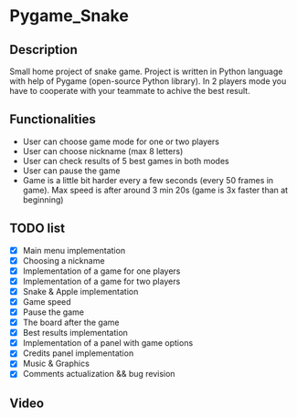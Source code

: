 # Pygame_Snake

## Description
Small home project of snake game. Project is written in Python language with help of Pygame (open-source Python library). In 2 players mode you have to cooperate with your teammate to achive the best result.

## Functionalities
- User can choose game mode for one or two players
- User can choose nickname (max 8 letters)
- User can check results of 5 best games in both modes
- User can pause the game
- Game is a little bit harder every a few seconds (every 50 frames in game). Max speed is after around 3 min 20s (game is 3x faster than at beginning)

## TODO list
- [x] Main menu implementation
- [x] Choosing a nickname
- [x] Implementation of a game for one players
- [x] Implementation of a game for two players
- [x] Snake & Apple implementation
- [x] Game speed 
- [x] Pause the game
- [x] The board after the game
- [x] Best results implementation
- [x] Implementation of a panel with game options
- [x] Credits panel implementation
- [x] Music & Graphics
- [x] Comments actualization && bug revision

## Video
<here will be video>